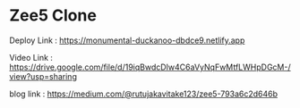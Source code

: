# Zee5 Clone 

Deploy Link : https://monumental-duckanoo-dbdce9.netlify.app


Video Link : https://drive.google.com/file/d/19iqBwdcDIw4C6aVyNqFwMtfLWHpDGcM-/view?usp=sharing

blog link : https://medium.com/@rutujakavitake123/zee5-793a6c2d646b
